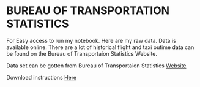 # BUREAU OF TRANSPORTATION STATISTICS #

For Easy access to run my notebook. Here are my raw data. Data is available online. 
There are a lot of historical flight and taxi outime data can be found on the Bureau of Transportaion Statistics Website.

Data set can be gotten from Bureau of Transportaion Statistics [Website](https://transtats.bts.gov/)

Download instructions [Here](https://transtats.bts.gov/showHelp.asp#_DL_SELECTFIELDS)
